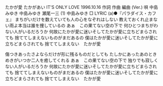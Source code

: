 たかが愛
たかがあい
IT'S ONLY LOVE
1996.10.16
作詞  作曲  編曲 (Ver.)   唄
中島みゆき   中島みゆき   瀬尾一三 (1)
中島みゆき
□ LYRIC (a)●『パラダイス・カフェ』
まちがいだけを数えていても人の心をなぞれはしない
教えておくれ止まない雨よ本当は誰を捜しているの
あぁ　この果てない空の下で
何ひとつまちがわない人がいるだろうか
何故にたかが愛に迷いそしてたかが愛に立ちどまらされても
捨ててしまえないものがまだあるの
僕はたかが愛に迷いそしてたかが愛に立ちどまらされても
捨ててしまえない　たかが愛

傷つきあったさよならだけが形に残るものだとしても
たしかにあったあのときめきがいつか二人を癒してくれる
あぁ　この果てない空の下で
独りでも寂しくない人がいるだろうか
何故にたかが愛に迷いそしてたかが愛に立ちどまらされても
捨ててしまえないものがまだあるの
僕はたかが愛に迷いそしてたかが愛に立ちどまらされても
捨ててしまえない　たかが愛